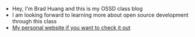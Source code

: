 - Hey, I'm Brad Huang and this is my OSSD class blog
- I am looking forward to learning more about open source development through this class
- [My personal website if you want to check it out](https://bradleyhuang.tech)